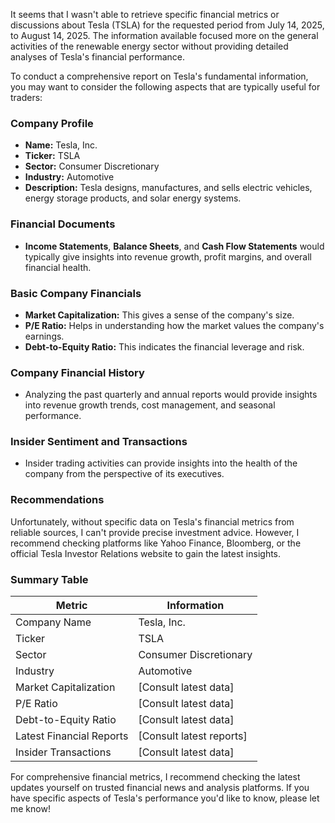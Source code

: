 It seems that I wasn't able to retrieve specific financial metrics or discussions about Tesla (TSLA) for the requested period from July 14, 2025, to August 14, 2025. The information available focused more on the general activities of the renewable energy sector without providing detailed analyses of Tesla's financial performance.

To conduct a comprehensive report on Tesla's fundamental information, you may want to consider the following aspects that are typically useful for traders:

### Company Profile
- **Name:** Tesla, Inc.
- **Ticker:** TSLA
- **Sector:** Consumer Discretionary
- **Industry:** Automotive
- **Description:** Tesla designs, manufactures, and sells electric vehicles, energy storage products, and solar energy systems.

### Financial Documents
- **Income Statements**, **Balance Sheets**, and **Cash Flow Statements** would typically give insights into revenue growth, profit margins, and overall financial health.

### Basic Company Financials
- **Market Capitalization:** This gives a sense of the company's size.
- **P/E Ratio:** Helps in understanding how the market values the company's earnings.
- **Debt-to-Equity Ratio:** This indicates the financial leverage and risk.

### Company Financial History
- Analyzing the past quarterly and annual reports would provide insights into revenue growth trends, cost management, and seasonal performance.

### Insider Sentiment and Transactions
- Insider trading activities can provide insights into the health of the company from the perspective of its executives.

### Recommendations
Unfortunately, without specific data on Tesla's financial metrics from reliable sources, I can't provide precise investment advice. However, I recommend checking platforms like Yahoo Finance, Bloomberg, or the official Tesla Investor Relations website to gain the latest insights.

### Summary Table

| Metric                  | Information                  |
|-------------------------|-------------------------------|
| Company Name            | Tesla, Inc.                   |
| Ticker                  | TSLA                          |
| Sector                  | Consumer Discretionary        |
| Industry                | Automotive                    |
| Market Capitalization    | [Consult latest data]         |
| P/E Ratio              | [Consult latest data]         |
| Debt-to-Equity Ratio   | [Consult latest data]         |
| Latest Financial Reports | [Consult latest reports]      |
| Insider Transactions    | [Consult latest data]         |

For comprehensive financial metrics, I recommend checking the latest updates yourself on trusted financial news and analysis platforms. If you have specific aspects of Tesla's performance you'd like to know, please let me know!